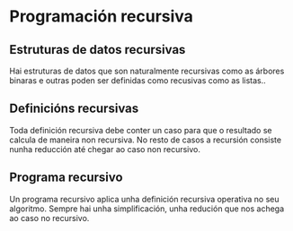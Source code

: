 # Programación recursiva

## Estruturas de datos recursivas

Hai estruturas de datos que son naturalmente recursivas como as árbores binaras e outras poden ser definidas como recusivas como as listas..

## Definicións recursivas

Toda definición recursiva debe conter un caso para que o resultado se calcula de maneira non recursiva. No resto de casos a recursión consiste nunha reducción até chegar ao caso non recursivo.

## Programa recursivo

Un programa recursivo aplica unha definición recursiva operativa no seu algoritmo. Sempre hai unha simplificación, unha redución que nos achega ao caso no recursivo.
